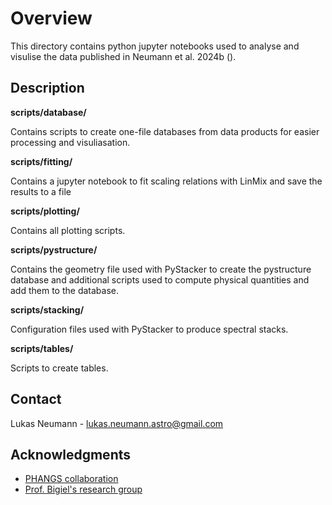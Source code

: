 # Overview

This directory contains python jupyter notebooks used to analyse and visulise the data published in Neumann et al. 2024b ().

## Description

**scripts/database/**

Contains scripts to create one-file databases from data products for easier processing and visuliasation.

**scripts/fitting/**

Contains a jupyter notebook to fit scaling relations with LinMix and save the results to a file

**scripts/plotting/**

Contains all plotting scripts.

**scripts/pystructure/**

Contains the geometry file used with PyStacker to create the pystructure database and additional scripts used to compute physical quantities and add them to the database.

**scripts/stacking/**

Configuration files used with PyStacker to produce spectral stacks.

**scripts/tables/**

Scripts to create tables.

## Contact

Lukas Neumann - lukas.neumann.astro@gmail.com


## Acknowledgments

* [PHANGS collaboration](https://sites.google.com/view/phangs/home)
* [Prof. Bigiel's research group](https://astro.uni-bonn.de/de/forschung/radioastronomy-ism)